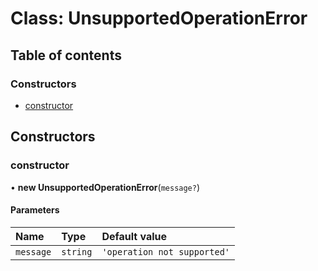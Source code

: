 # Class: UnsupportedOperationError

## Table of contents

### Constructors

- [constructor](UnsupportedOperationError.md#constructor)

## Constructors

### constructor

• **new UnsupportedOperationError**(`message?`)

#### Parameters

| Name | Type | Default value |
| :------ | :------ | :------ |
| `message` | `string` | `'operation not supported'` |

